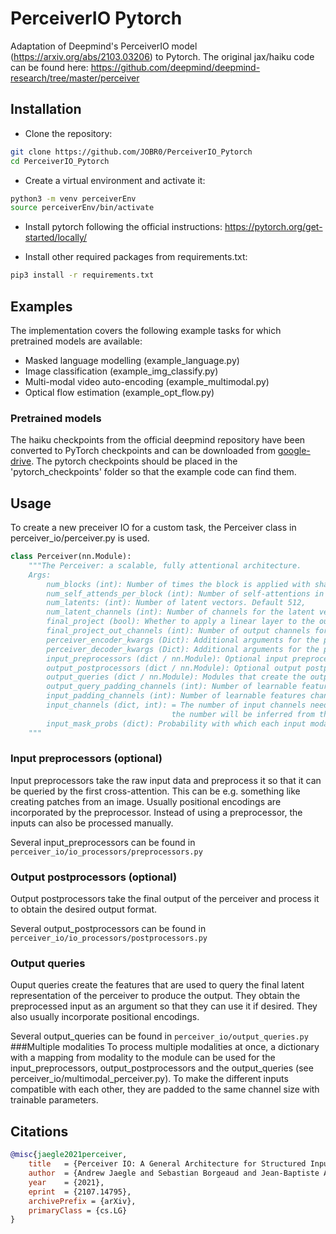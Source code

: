 # PerceiverIO Pytorch

Adaptation of Deepmind's PerceiverIO model (https://arxiv.org/abs/2103.03206) to Pytorch.
The original jax/haiku code can be found here:
https://github.com/deepmind/deepmind-research/tree/master/perceiver


## Installation

- Clone the repository:
```bash
git clone https://github.com/JOBR0/PerceiverIO_Pytorch
cd PerceiverIO_Pytorch
```

- Create a virtual environment and activate it:
```bash
python3 -m venv perceiverEnv
source perceiverEnv/bin/activate
```

- Install pytorch following the official instructions:
https://pytorch.org/get-started/locally/

- Install other required packages from requirements.txt:
```bash
pip3 install -r requirements.txt
```

## Examples
The implementation covers the following example tasks for which pretrained models are available:

* Masked language modelling (example_language.py)
* Image classification (example_img_classify.py)
* Multi-modal video auto-encoding (example_multimodal.py)
* Optical flow estimation (example_opt_flow.py)

### Pretrained models

The haiku checkpoints from the official deepmind repository have been converted to PyTorch checkpoints and can be downloaded from <a href= "https://drive.google.com/drive/folders/1ks00isq02LaACvE405dIwZqUfWxC0irV?usp=sharing">google-drive</a>.
The pytorch checkpoints should be placed in the 'pytorch_checkpoints' folder so that the example code can find them.

## Usage

To create a new preceiver IO for a custom task, the Perceiver class in perceiver_io/perceiver.py is used.


```python
class Perceiver(nn.Module):
    """The Perceiver: a scalable, fully attentional architecture.
    Args:
        num_blocks (int): Number of times the block is applied with shared weights. Default: 8
        num_self_attends_per_block (int): Number of self-attentions in the block. Default: 6,
        num_latents: (int): Number of latent vectors. Default 512,
        num_latent_channels (int): Number of channels for the latent vectors. Default: 1024,
        final_project (bool): Whether to apply a linear layer to the outputs before the post-processors. Default: True,
        final_project_out_channels (int): Number of output channels for the final projection layer. Default: None,
        perceiver_encoder_kwargs (Dict): Additional arguments for the perceiver encoder class. Default: {},
        perceiver_decoder_kwargs (Dict): Additional arguments for the perceiver decoder class. Default: {},
        input_preprocessors (dict / nn.Module): Optional input preprocessors. 1 or none for each modality. Default: None,
        output_postprocessors (dict / nn.Module): Optional output postprocessors. 1 or none for each modality. Default: None,
        output_queries (dict / nn.Module): Modules that create the output queries. 1 for each modality. Default: None,
        output_query_padding_channels (int): Number of learnable features channels that are added to the output queries. Default: 0,
        input_padding_channels (int): Number of learnable features channels that are added to the preprocessed inputs. Default: 0,
        input_channels (dict, int): = The number of input channels need to be specified if NO preprocessor is used. Otherwise,
                                    the number will be inferred from the preprocessor. Default: None,
        input_mask_probs (dict): Probability with which each input modality will be masked out. Default None,
    """
```



### Input preprocessors (optional)
Input preprocessors take the raw input data and preprocess it so that it can be queried by the 
first cross-attention. This can be e.g. something like creating patches from an image. Usually positional encodings are
incorporated by the preprocessor. Instead of using a preprocessor, the inputs can also be processed manually.

Several input_preprocessors can be found in `perceiver_io/io_processors/preprocessors.py` 

### Output postprocessors (optional)
Output postprocessors take the final output of the perceiver and process it to obtain the desired output format.

Several output_postprocessors can be found in `perceiver_io/io_processors/postprocessors.py` 
### Output queries
Ouput queries create the features that are used to query the final latent representation of the perceiver to produce the output.
They obtain the preprocessed input as an argument so that they can use it if desired. They also usually incorporate positional encodings.

Several output_queries can be found in `perceiver_io/output_queries.py` 
###Multiple modalities
To process multiple modalities at once, a dictionary with a mapping from modality to the module can be used for the input_preprocessors, output_postprocessors and the output_queries (see perceiver_io/multimodal_perceiver.py).
To make the different inputs compatible with each other, they are padded to the same channel size with trainable parameters.









## Citations

```bibtex
@misc{jaegle2021perceiver,
    title   = {Perceiver IO: A General Architecture for Structured Inputs & Outputs},
    author  = {Andrew Jaegle and Sebastian Borgeaud and Jean-Baptiste Alayrac and Carl Doersch and Catalin Ionescu and David Ding and Skanda Koppula and Andrew Brock and Evan Shelhamer and Olivier Hénaff and Matthew M. Botvinick and Andrew Zisserman and Oriol Vinyals and João Carreira},
    year    = {2021},
    eprint  = {2107.14795},
    archivePrefix = {arXiv},
    primaryClass = {cs.LG}
}
```